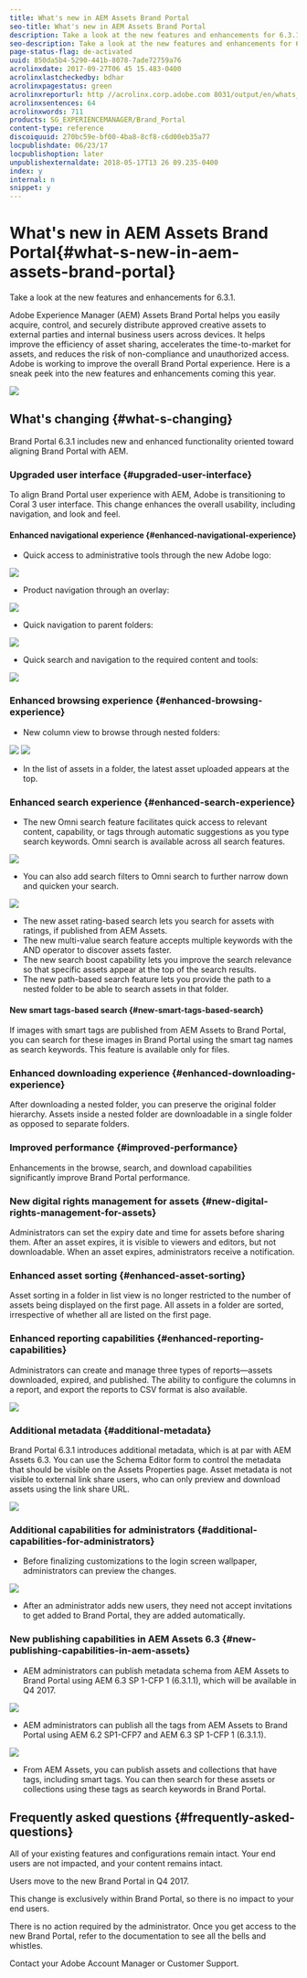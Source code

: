 ```yaml
---
title: What's new in AEM Assets Brand Portal
seo-title: What's new in AEM Assets Brand Portal
description: Take a look at the new features and enhancements for 6.3.1.
seo-description: Take a look at the new features and enhancements for 6.3.1.
page-status-flag: de-activated
uuid: 850da5b4-5290-441b-8078-7ade72759a76
acrolinxdate: 2017-09-27T06 45 15.483-0400
acrolinxlastcheckedby: bdhar
acrolinxpagestatus: green
acrolinxreporturl: http //acrolinx.corp.adobe.com 8031/output/en/whats_new_krs_workflow_65f90d1012cb6548_177_report.xml
acrolinxsentences: 64
acrolinxwords: 711
products: SG_EXPERIENCEMANAGER/Brand_Portal
content-type: reference
discoiquuid: 270bc59e-bf00-4ba8-8cf8-c6d00eb35a77
locpublishdate: 06/23/17
locpublishoption: later
unpublishexternaldate: 2018-05-17T13 26 09.235-0400
index: y
internal: n
snippet: y
---
```


# What's new in AEM Assets Brand Portal{#what-s-new-in-aem-assets-brand-portal}

Take a look at the new features and enhancements for 6.3.1.

Adobe Experience Manager (AEM) Assets Brand Portal helps you easily acquire, control, and securely distribute approved creative assets to external parties and internal business users across devices. It helps improve the efficiency of asset sharing, accelerates the time-to-market for assets, and reduces the risk of non-compliance and unauthorized access. Adobe is working to improve the overall Brand Portal experience. Here is a sneak peek into the new features and enhancements coming this year.

![](assets/bp_631_landing_page.png)

## What's changing {#what-s-changing}

Brand Portal 6.3.1 includes new and enhanced functionality oriented toward aligning Brand Portal with AEM.

### Upgraded user interface {#upgraded-user-interface}

To align Brand Portal user experience with AEM, Adobe is transitioning to Coral 3 user interface. This change enhances the overall usability, including navigation, and look and feel.

#### Enhanced navigational experience {#enhanced-navigational-experience}

* Quick access to administrative tools through the new Adobe logo:

![](assets/aemlogo-2.PNG)

* Product navigation through an overlay:

![](assets/overlay_navigation.PNG)

* Quick navigation to parent folders:

![](assets/navigationparentfolders.png)

* Quick search and navigation to the required content and tools:

![](assets/omnisearchicon.PNG)

### Enhanced browsing experience {#enhanced-browsing-experience}

* New column view to browse through nested folders:

![](assets/millercolumnnavigation.PNG) ![](assets/multi-columnview.PNG)

* In the list of assets in a folder, the latest asset uploaded appears at the top.

### Enhanced search experience {#enhanced-search-experience}

* The new Omni search feature facilitates quick access to relevant content, capability, or tags through automatic suggestions as you type search keywords. Omni search is available across all search features.

![](assets/omnisearch_whatsnew.PNG)

* You can also add search filters to Omni search to further narrow down and quicken your search.

![](assets/omnisearch_withfilters.png)

* The new asset rating-based search lets you search for assets with ratings, if published from AEM Assets.
* The new multi-value search feature accepts multiple keywords with the AND operator to discover assets faster.
* The new search boost capability lets you improve the search relevance so that specific assets appear at the top of the search results.
* The new path-based search feature lets you provide the path to a nested folder to be able to search assets in that folder.

#### New smart tags-based search {#new-smart-tags-based-search}

If images with smart tags are published from AEM Assets to Brand Portal, you can search for these images in Brand Portal using the smart tag names as search keywords. This feature is available only for files.

### Enhanced downloading experience {#enhanced-downloading-experience}

After downloading a nested folder, you can preserve the original folder hierarchy. Assets inside a nested folder are downloadable in a single folder as opposed to separate folders.

### Improved performance {#improved-performance}

Enhancements in the browse, search, and download capabilities significantly improve Brand Portal performance.

### New digital rights management for assets {#new-digital-rights-management-for-assets}

Administrators can set the expiry date and time for assets before sharing them. After an asset expires, it is visible to viewers and editors, but not downloadable. When an asset expires, administrators receive a notification.

### Enhanced asset sorting {#enhanced-asset-sorting}

Asset sorting in a folder in list view is no longer restricted to the number of assets being displayed on the first page. All assets in a folder are sorted, irrespective of whether all are listed on the first page.

### Enhanced reporting capabilities {#enhanced-reporting-capabilities}

Administrators can create and manage three types of reports—assets downloaded, expired, and published. The ability to configure the columns in a report, and export the reports to CSV format is also available.

![](assets/newreport.PNG)

### Additional metadata {#additional-metadata}

Brand Portal 6.3.1 introduces additional metadata, which is at par with AEM Assets 6.3. You can use the Schema Editor form to control the metadata that should be visible on the Assets Properties page. Asset metadata is not visible to external link share users, who can only preview and download assets using the link share URL. 

![](assets/additionsinmetadata.PNG)

### Additional capabilities for administrators {#additional-capabilities-for-administrators}

* Before finalizing customizations to the login screen wallpaper, administrators can preview the changes.

![](assets/wallpaperpreview.PNG)

* After an administrator adds new users, they need not accept invitations to get added to Brand Portal, they are added automatically.

### New publishing capabilities in AEM Assets 6.3 {#new-publishing-capabilities-in-aem-assets}

* AEM administrators can publish metadata schema from AEM Assets to Brand Portal using AEM 6.3 SP 1-CFP 1 (6.3.1.1), which will be available in Q4 2017.

![](assets/publish_metadataschemaaemassets.png)

* AEM administrators can publish all the tags from AEM Assets to Brand Portal using AEM 6.2 SP1-CFP7 and AEM 6.3 SP 1-CFP 1 (6.3.1.1).

![](assets/publish_tags_aemassets.png)

* From AEM Assets, you can publish assets and collections that have tags, including smart tags. You can then search for these assets or collections using these tags as search keywords in Brand Portal.

## Frequently asked questions {#frequently-asked-questions}

All of your existing features and configurations remain intact. Your end users are not impacted, and your content remains intact.

Users move to the new Brand Portal in Q4 2017.

This change is exclusively within Brand Portal, so there is no impact to your end users.

There is no action required by the administrator. Once you get access to the new Brand Portal, refer to the documentation to see all the bells and whistles.

Contact your Adobe Account Manager or Customer Support.
